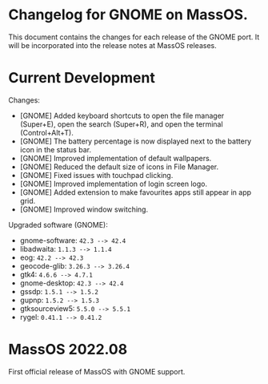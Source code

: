# Changelog for GNOME on MassOS.
This document contains the changes for each release of the GNOME port. It will be incorporated into the release notes at MassOS releases.

# Current Development
Changes:

- [GNOME] Added keyboard shortcuts to open the file manager (Super+E), open the search (Super+R), and open the terminal (Control+Alt+T).
- [GNOME] The battery percentage is now displayed next to the battery icon in the status bar.
- [GNOME] Improved implementation of default wallpapers.
- [GNOME] Reduced the default size of icons in File Manager.
- [GNOME] Fixed issues with touchpad clicking.
- [GNOME] Improved implementation of login screen logo. 
- [GNOME] Added extension to make favourites apps still appear in app grid. 
- [GNOME] Improved window switching. 

Upgraded software (GNOME):

- gnome-software: `42.3 --> 42.4`
- libadwaita: `1.1.3 --> 1.1.4`
- eog: `42.2 --> 42.3`
- geocode-glib: `3.26.3 --> 3.26.4`
- gtk4: `4.6.6 --> 4.7.1`
- gnome-desktop: `42.3 --> 42.4`
- gssdp: `1.5.1 --> 1.5.2`
- gupnp: `1.5.2 --> 1.5.3`
- gtksourceview5: `5.5.0 --> 5.5.1`
- rygel: `0.41.1 --> 0.41.2`

# MassOS 2022.08
First official release of MassOS with GNOME support.
